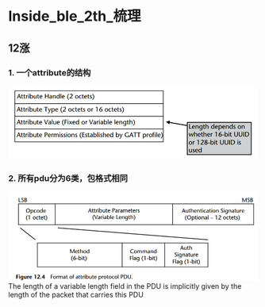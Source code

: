 # Inside_ble_2th_梳理

## 12涨
### 1. 一个attribute的结构
![att_struct](_v_images/20191220164626942_271562027.png)

### 2. 所有pdu分为6类，包格式相同
![pdu](_v_images/20191220165540765_279128390.png)
The length of a variable length field in the PDU is implicitly given by the length of the packet that carries this PDU